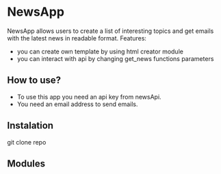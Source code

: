 # NewsApp

NewsApp allows users to create a list of interesting topics and get emails with the latest news in readable format.
Features:
* you can create own template by using html creator module
* you can interact with api by changing get_news functions parameters

## How to use?
* To use this app you need an api key from newsApi. 
* You need an email address to send emails.
## Instalation
git clone repo
## Modules

